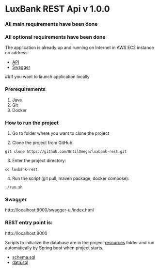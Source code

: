 LuxBank REST Api v 1.0.0
====
### All main requirements have been done

### All optional requirements have been done

The application is already up and running on Internet in AWS EC2 instance on address:
- [API](http://ec2-52-41-94-64.us-west-2.compute.amazonaws.com)
- [Swagger](http://ec2-52-41-94-64.us-west-2.compute.amazonaws.com/swagger-ui/index.html)

##If you want to launch application locally
### Prerequirements

1. Java
2. Git
3. Docker

### How to run the project
1. Go to folder where you want to clone the project

2. Clone the project from GitHub:
```
git clone https://github.com/OntilOmega/luxbank-rest.git 
```
3. Enter the project directory:
```
cd luxbank-rest
```
4. Run the script (git pull, maven package, docker compose):
```
./run.sh
```


### Swagger

http://localhost:8000/swagger-ui/index.html

### REST entry point is:
http://localhost:8000

Scripts to initialize the database are in the project [resources](src/main/resources) folder and run automatically by Spring boot when project starts.
 - [schema.sql](src/main/resources/schema.sql)
 - [data.sql](src/main/resources/data.sql)


